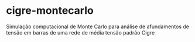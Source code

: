 # cigre-montecarlo
Simulação computacional de Monte Carlo para análise de afundamentos de tensão em barras de uma rede de média tensão padrão Cigre
